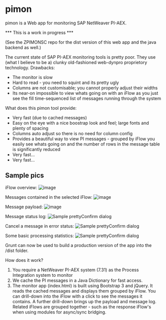 pimon
=====

pimon is a Web app for monitoring SAP NetWeaver PI-AEX.

*** This is a work in progress ***

(See the ZPIMONSC repo for the dist version of this web app and the java backend as well.)


The current state of SAP PI-AEX monitoring tools is pretty poor. They use (what I believe to be a) clunky old-fashioned web-dynpro proprietory technology.
Drawbacks:
 - The monitor is slow
 - Hard to read - you need to squint and its pretty ugly
 - Columns are not customisable; you cannot properly adjust their widths
 - Its near-on impossible to view whats going on with an iFlow as you just see the fill time-sequenced list of messages running through the system
 
What does this pimon tool provide:
 - Very fast (due to cached messages)
 - Easy on the eye with a nice boostrap look and feel; large fonts and plenty of spacing
 - Columns auto adjust so there is no need for column config
 - Provides a beautiful way to view PI messages - grouped by iFlow you easily see whats going on and the number of rows in the message table is significantly reduced
 - Very fast...
 - Very fast...


Sample pics
-----------

iFlow overview: ![image](https://f.cloud.github.com/assets/1317161/2434208/07695842-adad-11e3-89f9-ff695cd8e948.png)

Messages contained in the selected iFlow: ![image](https://f.cloud.github.com/assets/1317161/2434225/7a3b3502-adad-11e3-8447-3e654f572abd.png)

Message payload: ![image](https://f.cloud.github.com/assets/1317161/2434236/ba2992e4-adad-11e3-9748-6f8877f5abd5.png)

Message status log:
![Sample prettyConfirm dialog](https://bitbucket.org/jasonscott/pimon-web-app-source-files/raw/9ce1f7a580661c2a6bd5f0fb890f9b09e861a1eb/readme_pics/status_log.PNG)

Cancel a message in error status:
![Sample prettyConfirm dialog](https://bitbucket.org/jasonscott/pimon-web-app-source-files/raw/9ce1f7a580661c2a6bd5f0fb890f9b09e861a1eb/readme_pics/cancel.PNG)

Some basic processing statistics:
![Sample prettyConfirm dialog](https://bitbucket.org/jasonscott/pimon-web-app-source-files/raw/9ce1f7a580661c2a6bd5f0fb890f9b09e861a1eb/readme_pics/stats.PNG)


Grunt can now be used to build a production version of the app into the /dist folder.


How does it work?

1) You require a NetWeaver PI-AEX system (7.31) as the Process Integration system to monitor
2) We cache the PI messages in a Java Dictionary for fast access.
3) The monitor app (index.html) is built using Bootstrap 3 and jQuery. It reads the cached messages and displays them grouped by iFlow.
   You can drill-down into the iFlow with a click to see the messages it contains. A further drill-down brings up the payload and message log.
   Related iFlows are grouped together - such as the response iFlow's when using modules for async/sync bridging.
   
